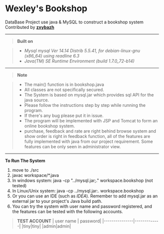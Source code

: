 Wexley's Bookshop
=================

DataBase Project use java & MySQL to construct a bookshop system
Contributed by [**zxybazh**](http://www.zxybazh.me)
***
>**Built on**

>- *Mysql mysql  Ver 14.14 Distrib 5.5.41, for debian-linux-gnu (x86_64) using readline 6.3*
>- *Java(TM) SE Runtime Environment (build 1.7.0_72-b14)*

***
>**Note**

 >- The main() function is in bookshop.java
>- All classes are not specifically secured.
>- The System is based on mysql.jar which provides sql API for the java source.
>- Please follow the instructions step by step while running the program.
>- If there's any bug please put it in issue.
>- The program will be implemented with JSP and Tomcat to form an online bookshop system.
>- purchase, feedback and rate are right behind browse system and show order is right in feedback function, all of the features are fully implemented with java from our project requirement. Some features can be only seen in administrator view.

***

**To Run The System**

1. move to ./src
2. javac workspace/*.java
3. In windows system: java -cp "../mysql.jar;." workspace.bookshop (not tested)
4. In Linux/Unix system: java -cp ../mysql.jar:. workspace.bookshop
5. Or you can use an IDE (such as *IDEA*). Remember to add mysql.jar as an external jar to your project's Java build path.
6. You can try the system with user name and password registered, and the features can be tested with the following accounts.
>**TEST ACCOUNT**
| user name | password|
|---------------|-------------|
|tiny|tiny|
|admin|admin|


